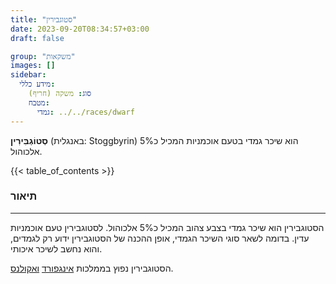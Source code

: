 ```yaml
---
title: "סטוגבירין"
date: 2023-09-20T08:34:57+03:00
draft: false

group: "משקאות"
images: []
sidebar:
  מידע כללי:
    סוג: משקה (חריף)
    מטבח:
      גמדי: ../../races/dwarf
---
```


**סְטוֹגְבִּירִין** (באנגלית: Stoggbyrin) הוא שיכר גמדי בטעם אוכמניות המכיל כ5% אלכוהול. 

{{< table_of_contents >}}

### תיאור
---
הסטוגבירין הוא שיכר גמדי בצבע צהוב המכיל כ5% אלכוהול. לסטוגבירין טעם אוכמניות עדין. בדומה לשאר סוגי השיכר הגמדי, אופן ההכנה של הסטוגבירין ידוע רק לגמדים, והוא נחשב לשיכר איכותי. 

הסטוגבירין נפוץ בממלכות [אינגפורד](../../kingdoms/ingford) [ואקולנס](../../kingdoms/akolance).